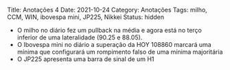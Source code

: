 Title: Anotações 4
Date: 2021-10-24
Category: Anotações
Tags: milho, CCM, WIN, ibovespa mini, JP225, Nikkei
Status: hidden

* O milho no diário fez um pullback na média e agora está no terço inferior de uma lateralidade (90.25 e 88.05).
* O Ibovespa mini no diário a superação da HOY 108860 marcará uma mínima que configurará um rompimento falso de uma mínima majoritária
* O JP225 apresenta uma barra de sinal de um H1
